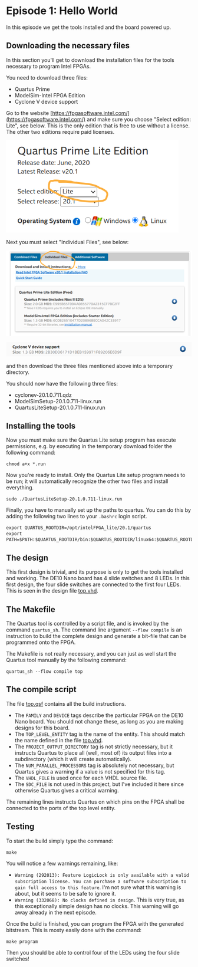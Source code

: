 # Episode 1: Hello World

In this episode we get the tools installed and the board powered up.

## Downloading the necessary files
In this section you'll get to download the installation files for the tools
necessary to program Intel FPGAs.

You need to download three files:
* Quartus Prime
* ModelSim-Intel FPGA Edition
* Cyclone V device support

Go to the website
[https://fpgasoftware.intel.com/](https://fpgasoftware.intel.com/) and make
sure you choose "Select edition: Lite", see below. This is the only edition
that is free to use without a license. The other two editions require paid
licenses.

![Edition: Lite](edition_lite.png "Edition: Lite")

Next you must select "Individual Files", see below:

![Individual Files](individual_files.png "Individual Files")

![Cyclone V](cyclonev.png "Cyclone V")

and then download the three files mentioned above into a temporary directory.

You should now have the following three files:
* cyclonev-20.1.0.711.qdz
* ModelSimSetup-20.1.0.711-linux.run
* QuartusLiteSetup-20.1.0.711-linux.run

## Installing the tools

Now you must make sure the Quartus Lite setup program has execute permissions,
e.g.  by executing in the temporary download folder the following command:

```
chmod a+x *.run
```

Now you're ready to install. Only the Quartus Lite setup program needs to be
run; it will automatically recognize the other two files and install
everything.

```
sudo ./QuartusLiteSetup-20.1.0.711-linux.run
```

Finally, you have to manually set up the paths to quartus. You can do this by adding
the following two lines to your `.bashrc` login script.

```
export QUARTUS_ROOTDIR=/opt/intelFPGA_lite/20.1/quartus
export PATH=$PATH:$QUARTUS_ROOTDIR/bin:$QUARTUS_ROOTDIR/linux64:$QUARTUS_ROOTDIR/../qsys/bin:$QUARTUS_ROOTDIR/sopc_builder/bin:$QUARTUS_ROOTDIR/sopc_builder/model/bin
```


## The design
This first design is trivial, and its purpose is only to get the tools
installed and working.  The DE10 Nano board has 4 slide switches and 8 LEDs. In
this first design, the four slide switches are connected to the first four
LEDs. This is seen in the design file [top.vhd](top.vhd).

## The Makefile
The Quartus tool is controlled by a script file, and is invoked by the command
`quartus_sh`. The command line argument `--flow compile` is an instruction to
build the complete design and generate a bit-file that can be programmed onto
the FPGA.

The Makefile is not really necessary, and you can just as well start the Quartus
tool manually by the following command:

```
quartus_sh --flow compile top
```

## The compile script
The file [top.qsf](top.qsf) contains all the build instructions.

* The `FAMILY` and `DEVICE` tags describe the particular FPGA on the DE10 Nano
  board. You should not change these, as long as you are making designs for
  this board.
* The `TOP_LEVEL_ENTITY` tag is the name of the entity. This should match the
  name defined in the file [top.vhd](top.vhd).
* The `PROJECT_OUTPUT_DIRECTORY` tag is not strictly necessary, but it
  instructs Quartus to place all (well, most of) its output files into a
  subdirectory (which it will create automatically).
* The `NUM_PARALLEL_PROCESSORS` tag is absolutely not necessary, but Quartus
  gives a warning if a value is not specified for this tag.
* The `VHDL_FILE` is used once for each VHDL source file.
* The `SDC_FILE` is not used in this project, but I've included it here since
  otherwise Quartus gives a critical warning.

The remaining lines instructs Quartus on which pins on the FPGA shall be
connected to the ports of the top level entity.

## Testing
To start the build simply type the command:

```
make
```

You will notice a few warnings remaining, like:
* `Warning (292013): Feature LogicLock is only available with a valid
  subscription license. You can purchase a software subscription to gain full
  access to this feature`. I'm not sure what this warning is about, but it seems
  to be safe to ignore it.
* `Warning (332068): No clocks defined in design`. This is very true, as this
  exceptionally simple design has no clocks. This warning will go away already
  in the next episode.


Once the build is finished, you can program the FPGA with the generated bitstream.
This is mosty easily done with the command:
```
make program
```

Then you should be able to control four of the LEDs using the four slide switches!

